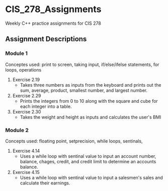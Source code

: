 # CIS_278_Assignments
Weekly C++ practice assignments for CIS 278

## Assignment Descriptions

### Module 1
Conceptes used: print to screen, taking input, if/else/ifelse statements, for loops, operations

1. Exercise 2.19
	- Takes three numbers as inputs from the keyboard and prints out the sum, average, product, smallest number, and largest number.
2. Exercise 2.29
	- Prints the integers from 0 to 10 along with the square and cube for each integer into a table.
3. Exercise 2.30
	- Takes the weight and height as inputs and calculates the user's BMI

### Module 2
Concepts used: floating point, setprecision, while loops, sentinals,  

1. Exercise 4.14
	- Uses a while loop with sentinal value to input an account number, balance, chages, credit, and credit limit to determine an accounts balance.
2. Exercise 4.15
	- Uses a while loop with sentinal value to input a salesmen's sales and calculate their earnings.
